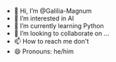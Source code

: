 - 👋 Hi, I’m @Galilia-Magnum
- 👀 I’m interested in AI
- 🌱 I’m currently learning Python
- 💞️ I’m looking to collaborate on ...
- 📫 How to reach me don't
- 😄 Pronouns: he/him


<!---
Galilia-Magnum/Galilia-Magnum is a ✨ special ✨ repository because its `README.md` (this file) appears on your GitHub profile.
You can click the Preview link to take a look at your changes.
--->
